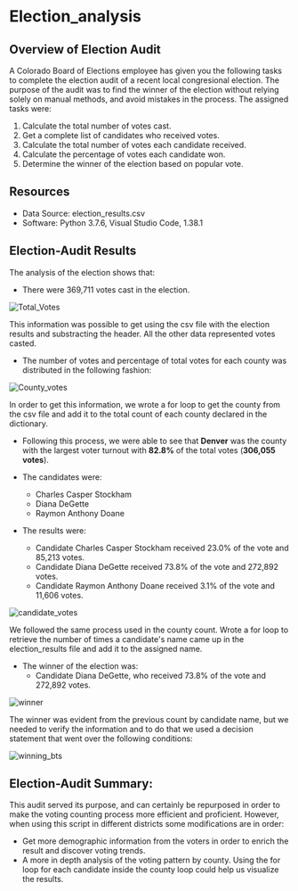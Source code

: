 # Election_analysis

## Overview of Election Audit
A Colorado Board of Elections employee has given you the following tasks to complete the election audit of a recent local congresional election. The purpose of the audit was to find the winner of the election without relying solely on manual methods, and avoid mistakes in the process. The assigned tasks were:

1. Calculate the total number of votes cast.
2. Get a complete list of candidates who received votes.
3. Calculate the total number of votes each candidate received.
4. Calculate the percentage of votes each candidate won.
5. Determine the winner of the election based on popular vote.

## Resources
- Data Source: election_results.csv
- Software: Python 3.7.6, Visual Studio Code, 1.38.1

## Election-Audit Results
The analysis of the election shows that:
- There were 369,711 votes cast in the election.

![Total_Votes](https://user-images.githubusercontent.com/22451540/150659013-41df5557-88d2-4094-8903-6434171eb81e.PNG)

This information was possible to get using the csv file with the election results and substracting the header. All the other data represented votes casted.

- The number of votes and percentage of total votes for each county was distributed in the following fashion:

![County_votes](https://user-images.githubusercontent.com/22451540/150659104-99cf8437-a9f3-4864-9e0b-71d2eb01c427.PNG)

In order to get this information, we wrote a for loop to get the county from the csv file and add it to the total count of each county declared in the dictionary.

- Following this process, we were able to see that **Denver** was the county with the largest voter turnout with **82.8%** of the total votes (**306,055 votes**). 

- The candidates were:
  -  Charles Casper Stockham
  -  Diana DeGette
  -  Raymon Anthony Doane

- The results were:
  -  Candidate Charles Casper Stockham received 23.0% of the vote and 85,213 votes.
  -  Candidate Diana DeGette received 73.8% of the vote and 272,892 votes.
  -  Candidate Raymon Anthony Doane received 3.1% of the vote and 11,606 votes.

![candidate_votes](https://user-images.githubusercontent.com/22451540/150659211-d6591ea9-e58b-46d4-8c96-bb994aaf9f8b.PNG)

We followed the same process used in the county count. Wrote a for loop to retrieve the number of times a candidate's name came up in the election_results file and add it to the assigned name.

- The winner of the election was:
  -  Candidate Diana DeGette, who received 73.8% of the vote and 272,892 votes.

![winner](https://user-images.githubusercontent.com/22451540/150659272-39d9e21f-99a6-4aca-a975-ec6ce27cc735.PNG)

The winner was evident from the previous count by candidate name, but we needed to verify the information and to do that we used a decision statement that went over the following conditions:

![winning_bts](https://user-images.githubusercontent.com/22451540/150659319-f282df9f-c324-437a-90b3-40ad37c554c1.PNG)

## Election-Audit Summary: 
This audit served its purpose, and can certainly be repurposed in order to make the voting counting process more efficient and proficient. However, when using this script in different districts some modifications are in order:
* Get more demographic information from the voters in order to enrich the result and discover voting trends.
* A more in depth analysis of the voting pattern by county. Using the for loop for each candidate inside the county loop could help us visualize the results.
